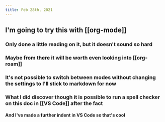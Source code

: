 ```yaml
---
title: Feb 28th, 2021
---
```


## I'm going to try this with [[org-mode]]
### Only done a little reading on it, but it doesn't sound so hard
### Maybe from there it will be worth even looking into [[org-roam]]
### It's not possible to switch between modes without changing the settings to I'll stick to markdown for now
### What I did discover though it is possible to run a spell checker on this doc in [[VS Code]] after the fact
#### And I've made a further indent in VS Code so that's cool
